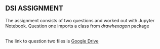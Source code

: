 <h2>DSI ASSIGNMENT </h2>

<p>The assignment consists of two questions and worked out with Jupyter Notebook.
Question one imports a class from  <em>drawhexagon</em> package</p>
<br/>
The link to question two files is <a href = "https://drive.google.com/drive/folders/1dl6nw0HO9XVrT8dSBJHHn3mDW9EWQpXS">Google Drive</>

